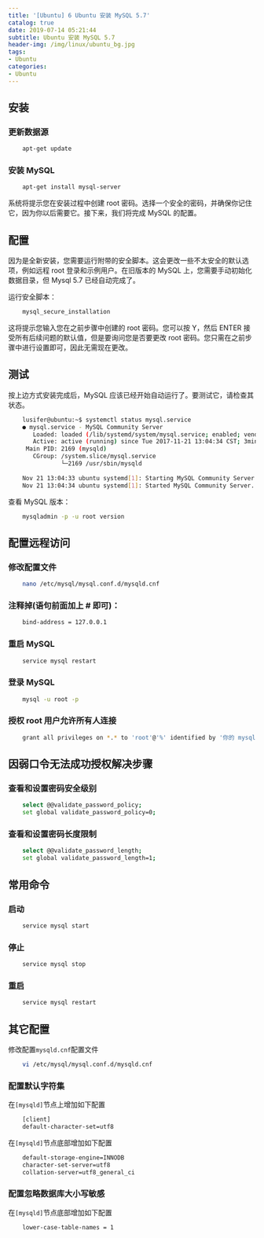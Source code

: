 ```yaml
---
title: '[Ubuntu] 6 Ubuntu 安装 MySQL 5.7'
catalog: true
date: 2019-07-14 05:21:44
subtitle: Ubuntu 安装 MySQL 5.7
header-img: /img/linux/ubuntu_bg.jpg
tags:
- Ubuntu
categories:
- Ubuntu
---
```


## 安装
### 更新数据源
```sh
    apt-get update
```

### 安装 MySQL
```sh
    apt-get install mysql-server
```
系统将提示您在安装过程中创建 root 密码。选择一个安全的密码，并确保你记住它，因为你以后需要它。接下来，我们将完成 MySQL 的配置。

## 配置
因为是全新安装，您需要运行附带的安全脚本。这会更改一些不太安全的默认选项，例如远程 root 登录和示例用户。在旧版本的 MySQL 上，您需要手动初始化数据目录，但 Mysql 5.7 已经自动完成了。

运行安全脚本：
```sh
    mysql_secure_installation
```

这将提示您输入您在之前步骤中创建的 root 密码。您可以按 Y，然后 ENTER 接受所有后续问题的默认值，但是要询问您是否要更改 root 密码。您只需在之前步骤中进行设置即可，因此无需现在更改。

## 测试
按上边方式安装完成后，MySQL 应该已经开始自动运行了。要测试它，请检查其状态。
```sh
    lusifer@ubuntu:~$ systemctl status mysql.service
    ● mysql.service - MySQL Community Server
       Loaded: loaded (/lib/systemd/system/mysql.service; enabled; vendor preset: enabled)
       Active: active (running) since Tue 2017-11-21 13:04:34 CST; 3min 24s ago
     Main PID: 2169 (mysqld)
       CGroup: /system.slice/mysql.service
               └─2169 /usr/sbin/mysqld
    
    Nov 21 13:04:33 ubuntu systemd[1]: Starting MySQL Community Server...
    Nov 21 13:04:34 ubuntu systemd[1]: Started MySQL Community Server.
```

查看 MySQL 版本：
```sh
    mysqladmin -p -u root version
```

## 配置远程访问
### 修改配置文件
```sh
    nano /etc/mysql/mysql.conf.d/mysqld.cnf
```

### 注释掉(语句前面加上 # 即可)：
```sh
    bind-address = 127.0.0.1
```

### 重启 MySQL
```sh
    service mysql restart
```

### 登录 MySQL
```sh
    mysql -u root -p
```

### 授权 root 用户允许所有人连接
```sh
    grant all privileges on *.* to 'root'@'%' identified by '你的 mysql root 账户密码';
```

## 因弱口令无法成功授权解决步骤
### 查看和设置密码安全级别
```sh
    select @@validate_password_policy;
    set global validate_password_policy=0;
```

### 查看和设置密码长度限制
```sh
    select @@validate_password_length;
    set global validate_password_length=1;
```

## 常用命令
### 启动
```sh
    service mysql start
```

### 停止
```sh
    service mysql stop
```

### 重启
```sh
    service mysql restart
```

## 其它配置
修改配置`mysqld.cnf`配置文件
```sh
    vi /etc/mysql/mysql.conf.d/mysqld.cnf
```
### 配置默认字符集
在`[mysqld]`节点上增加如下配置
```sh
    [client]
    default-character-set=utf8
```
在`[mysqld]`节点底部增加如下配置
```sh
    default-storage-engine=INNODB
    character-set-server=utf8
    collation-server=utf8_general_ci
```
### 配置忽略数据库大小写敏感
在`[mysqld]`节点底部增加如下配置
```sh
    lower-case-table-names = 1
```
